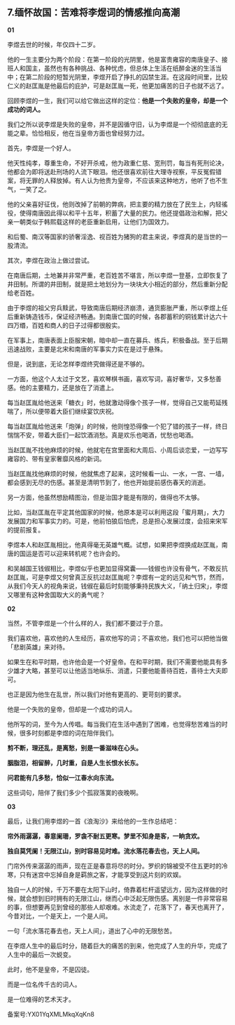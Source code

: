 ## 7.缅怀故国：苦难将李煜词的情感推向高潮
**01**


李煜去世的时候，年仅四十二岁。


他的一生主要分为两个阶段：在第一阶段的光阴里，他是富贵雍容的南唐皇子、接班人和国主，虽然也有各种挑战、各种忧虑，但总体上生活在纸醉金迷的生活当中；在第二阶段的短暂光阴里，李煜开启了挣扎的囚禁生涯。在这段时间里，比较仁义的赵匡胤是他最后的庇护，可是赵匡胤一死，他更加痛苦的日子也就不远了。


回顾李煜的一生，我们可以给它做出这样的定位：**他是一个失败的皇帝，却是一个成功的词人。**


我们之所以说李煜是失败的皇帝，并不是因循守旧，认为李煜是一个彻彻底底的无能之辈。恰恰相反，他在当皇帝方面也曾经努力过。


首先，李煜是一个好人。


他天性纯孝，尊重生命，不好开杀戒，他为政重仁慈、宽刑罚，每当有死刑论决，他都会为即将送赴刑场的人流下眼泪。他还很喜欢前往大理寺视察，平反冤假错案，将无罪的人释放掉。有人认为他贵为皇帝，不应该来这种地方，他听了也不生气，一笑了之。


他的父亲喜好征伐，他则改掉了前朝的弊病，把主要的精力放在了民生上，内轻徭役，使得南唐因此得以和平十五年，积蓄了大量的民力。他还提倡政治和解，把父亲一朝类似于韩熙载这样的老臣重新启用，让他们为国效力。


和后蜀、南汉等国家的骄奢淫逸、视百姓为猪狗的君主来说，李煜真的是当世的一股清流。


其次，李煜在政治上做过尝试。


在南唐后期，土地兼并非常严重，老百姓苦不堪言，所以李煜一登基，立即恢复了井田制。所谓的井田制，就是把土地划分为一块块大小相近的部分，然后重新分配给老百姓。


由于李煜的祖父穷兵黩武，导致南唐后期经济崩溃，通货膨胀严重，所以李煜上任后重新铸造钱币，保证经济畅通。到南唐亡国的时候，各郡蓄积的铜钱累计达六十四万缗，百姓和商人的日子过得都很殷实。


在军事上，南唐表面上臣服宋朝，暗中却一直在募兵、练兵，积极备战。至于后期迅速战败，主要是北宋和南唐的军事实力实在是过于悬殊。


但是，说到底，无论怎样李煜终究做得还是不够的。


一方面，他这个人太过于文艺，喜欢琴棋书画，喜欢写词，喜好奢华，又多愁善感。他的主要精力，还是放在了消遣上。


每当赵匡胤给他送来「糖衣」时，他就激动得像个孩子一样，觉得自己又能苟延残喘了，所以便带着大臣们继续宴饮庆祝。


每当赵匡胤给他送来「炮弹」的时候，他则惶恐得像一个犯了错的孩子一样，终日惴惴不安，带着大臣们一起饮酒消愁。真是欢乐也喝酒，忧愁也喝酒。


当赵匡胤不找他麻烦的时候，他就宅在宫里面和大周后、小周后谈恋爱，一边写写雍容的、带有皇家奢靡风格的新词。


当赵匡胤找他麻烦的时候，他就焦虑了起来，这时候看一山、一水，一宫、一墙，都会感到无尽的伤感。甚至是清明节到了，他也开始提前感伤春天的消逝。


另一方面，他虽然想励精图治，但是治国才能是有限的，做得也不太够。


比如，当赵匡胤在平定其他国家的时候，他原本是可以利用这段「蜜月期」，大力发展国力和军事实力的。可是，他前怕狼后怕虎，总是担心发展过度，会招来宋军的提前报复。


李煜本人和赵匡胤相比，他真得毫无英雄气概。试想，如果把李煜换成赵匡胤，南唐的国运是否可以迎来转机呢？也许会的。


和吴越国王钱俶相比，李煜似乎也更加显得窝囊——钱俶也许没有骨气，不敢反抗赵匡胤，可是李煜又何曾真正反抗过赵匡胤呢？李煜有一定的远见和气节，然而，从我们今天人的视角来说，钱俶在最后时刻能够秉持民族大义，「纳土归宋」，李煜又哪里有这种舍国取大义的勇气呢？


**02**


当然，不管李煜是一个什么样的人，我们都不要过于介意。


我们喜欢他，喜欢他的人生经历，喜欢他写的词；不喜欢他，我们也可以把他当做「悲剧英雄」来对待。


如果生在和平时期，也许他会是一个好皇帝。在和平时期，我们不需要他能具有多少雄才大略，甚至可以让他适当地纵乐、消遣，只要他能善待百姓，善待士大夫即可。


也正是因为他生在乱世，所以我们对他有更高的、更苛刻的要求。


他是一个失败的皇帝，但却是一个成功的词人。


他所写的词，至今为人传唱。每当我们在生活中遇到了困难，也觉得愁苦难当的时候，很多时刻都是李煜的词在陪伴我们。


**剪不断，理还乱，是离愁，别是一番滋味在心头。**


**胭脂泪，相留醉，几时重，自是人生长恨水长东。**


**问君能有几多愁，恰似一江春水向东流。**


这些词句，陪伴了我们多少个孤寂落寞的夜晚啊。


**03**


最后，让我们用李煜的一首《浪淘沙》来给他的一生作总结吧：


**帘外雨潺潺，春意阑珊，罗衾不耐五更寒。梦里不知身是客，一晌贪欢。**


**独自莫凭阑！无限江山，别时容易见时难。流水落花春去也，天上人间。**


门帘外传来潺潺的雨声，现在正是春意将尽的时分。罗织的锦被受不住五更时的冷寒，只有迷宫中忘掉自身是羁旅之客，才能享受到这片刻的欢娱。


独自一人的时候，千万不要在太阳下山时，倚靠着栏杆遥望远方，因为这样做的时候，就会想到旧时拥有的无限江山，继而心中泛起无限伤感。离别是一件非常容易的事，但想要再见到曾经的那些人却艰难。水流走了，花落下了，春天也离开了，今昔对比，一个是天上，一个是人间。


一句「流水落花春去也，天上人间」，道出了心中的无限愁苦。


在李煜人生中的最后时分，随着巨大的痛苦的到来，他完成了人生的升华，完成了人生中的最后一次蜕变。


此时，他不是皇帝，不是囚徒。


而是一位名传千古的词人。


是一位难得的艺术天才。


备案号:YX01YqXMLMkqXqKn8


